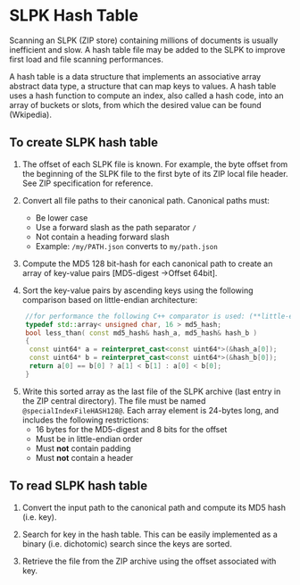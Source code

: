 # SLPK Hash Table

Scanning an SLPK (ZIP store) containing millions of documents is usually inefficient and slow.  A hash table file may be added to the SLPK to improve first load and file scanning performances.

A hash table is a data structure that implements an associative array abstract data type, a structure that can map keys to values. A hash table uses a hash function to compute an index, also called a hash code, into an array of buckets or slots, from which the desired value can be found (Wkipedia).

## To create SLPK hash table
1. The offset of each SLPK file is known. For example, the byte offset from the beginning of the SLPK file to the first byte of its ZIP local file header. See ZIP specification for reference.
2. Convert all file paths to their canonical path. Canonical paths must:
   - Be lower case
   - Use a forward slash as the path separator `/`
   - Not contain a heading forward slash
   - Example: `/my/PATH.json` converts to `my/path.json`
3. Compute the MD5 128 bit-hash for each canonical path to create an array of key-value pairs [MD5-digest ->Offset 64bit]. 

4. Sort the key-value pairs by ascending keys using the following comparison based on little-endian architecture:
```cpp
	//for performance the following C++ comparator is used: (**little-endian**)
	typedef std::array< unsigned char, 16 > md5_hash;
	bool less_than( const md5_hash& hash_a, md5_hash& hash_b )
	{
	 const uint64* a = reinterpret_cast<const uint64*>(&hash_a[0]);	
	 const uint64* b = reinterpret_cast<const uint64*>(&hash_b[0]);	
	 return a[0] == b[0] ? a[1] < b[1] : a[0] < b[0];
	}
```
5. Write this sorted array as the last file of the SLPK archive (last entry in the ZIP central directory). The file must be named  `@specialIndexFileHASH128@`. Each array element is 24-bytes long, and includes the following restrictions:
   - 16 bytes for the MD5-digest and 8 bits for the offset
   - Must be in little-endian order
   - Must **not** contain padding
   - Must  **not** contain a header
## To read SLPK hash table
1. Convert the input path to the canonical path and compute its MD5 hash (i.e. key).

2. Search for key in the hash table. This can be easily implemented as a binary (i.e. dichotomic) search since the keys are sorted.

3. Retrieve the file from the ZIP archive using the offset associated with key.

